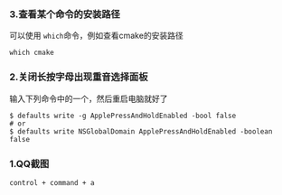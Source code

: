 ### 3.查看某个命令的安装路径

可以使用 ``which``命令，例如查看cmake的安装路径

```
which cmake
```


### 2.关闭长按字母出现重音选择面板

输入下列命令中的一个，然后重启电脑就好了
```
$ defaults write -g ApplePressAndHoldEnabled -bool false
# or
$ defaults write NSGlobalDomain ApplePressAndHoldEnabled -boolean false
```


### 1.QQ截图

```
control + command + a
```
